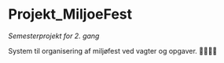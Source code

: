 # Projekt_MiljoeFest
*Semesterprojekt for 2. gang*

System til organisering af miljøfest ved vagter og opgaver.
📗🌲🎉🎊

